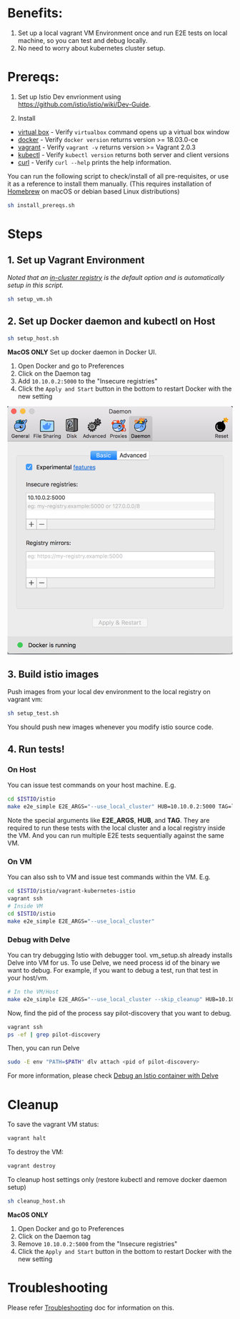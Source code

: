 # Benefits:
1. Set up a local vagrant VM Environment once and run E2E tests on local machine, so you can test and debug locally.
1. No need to worry about kubernetes cluster setup.

# Prereqs:
1. Set up Istio Dev envrionment using https://github.com/istio/istio/wiki/Dev-Guide.

1. Install
  * [virtual box](https://www.virtualbox.org/wiki/Downloads) - Verify `virtualbox` command opens up a virtual box window
  * [docker](https://docs.docker.com/) - Verify `docker version` returns version >= 18.03.0-ce
  * [vagrant](https://www.vagrantup.com/downloads.html) - Verify `vagrant -v` returns version >= Vagrant 2.0.3
  * [kubectl](https://kubernetes.io/docs/tasks/tools/install-kubectl) - Verify `kubectl version` returns both server and client versions
  * [curl](https://curl.haxx.se/) - Verify `curl --help` prints the help information.

You can run the following script to check/install of all pre-requisites, or use it as a reference to install them manually.
(This requires installation of [Homebrew](https://brew.sh) on macOS or debian based Linux distributions)

```bash
sh install_prereqs.sh
```

# Steps
## 1. Set up Vagrant Environment
*Noted that an [in-cluster registry](../localregistry) is the default option and is automatically setup in this script.* 
```bash
sh setup_vm.sh
```

## 2. Set up Docker daemon and kubectl on Host
```bash
sh setup_host.sh
```
**MacOS ONLY** Set up docker daemon in Docker UI.
1. Open Docker and go to Preferences
1. Click on the Daemon tag
1. Add `10.10.0.2:5000` to the "Insecure registries"
1. Click the `Apply and Start` button in the bottom to restart Docker with the new setting
<img src="macos_docker_daemon.png" width="600"/>


## 3. Build istio images
Push images from your local dev environment to the local registry on vagrant vm:
```bash
sh setup_test.sh
```
You should push new images whenever you modify istio source code.

## 4. Run tests!
### On Host
You can issue test commands on your host machine.
E.g.
```bash
cd $ISTIO/istio
make e2e_simple E2E_ARGS="--use_local_cluster" HUB=10.10.0.2:5000 TAG=latest
```
Note the special arguments like **E2E_ARGS**, **HUB**, and **TAG**. They are required to run these tests with the local cluster and a local registry inside the VM. And you can run multiple E2E tests sequentially against the same VM.

### On VM
You can also ssh to VM and issue test commands within the VM.
E.g.
```bash
cd $ISTIO/istio/vagrant-kubernetes-istio
vagrant ssh
# Inside VM
cd $ISTIO/istio
make e2e_simple E2E_ARGS="--use_local_cluster"
```

### Debug with Delve
You can try debugging Istio with debugger tool. vm_setup.sh already installs Delve into VM for us. To use Delve, we need process id of the binary we want to debug.
For example, if you want to debug a test, run that test in your host/vm.
```bash
# In the VM/Host
make e2e_simple E2E_ARGS="--use_local_cluster --skip_cleanup" HUB=10.10.0.2:5000 TAG=latest
```
Now, find the pid of the process say pilot-discovery that you want to debug.
```bash
vagrant ssh
ps -ef | grep pilot-discovery
```
Then, you can run Delve
```bash
sudo -E env "PATH=$PATH" dlv attach <pid of pilot-discovery>
```
For more information, please check [Debug an Istio container with Delve](https://github.com/istio/istio/wiki/Dev-Guide#debug-an-istio-container-with-delve)

# Cleanup
To save the vagrant VM status:
```bash
vagrant halt
```

To destroy the VM:
```bash
vagrant destroy
``` 

To cleanup host settings only (restore kubectl and remove docker daemon setup)
```bash
sh cleanup_host.sh
```
**MacOS ONLY** 
1. Open Docker and go to Preferences
1. Click on the Daemon tag
1. Remove `10.10.0.2:5000` from the "Insecure registries"
1. Click the `Apply and Start` button in the bottom to restart Docker with the new setting

# Troubleshooting
Please refer [Troubleshooting](Troubleshooting.md) doc for information on this.
